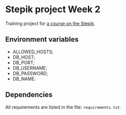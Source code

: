 # Stepik project Week 2

Training project for [a course on the Stepik](<https://stepik.org/course/63298>).

## Environment variables

* ALLOWED_HOSTS;
* DB_HOST;
* DB_PORT;
* DB_USERNAME;
* DB_PASSWORD;
* DB_NAME.

## Dependencies

All requirements are listed in the file: `requirements.txt`.